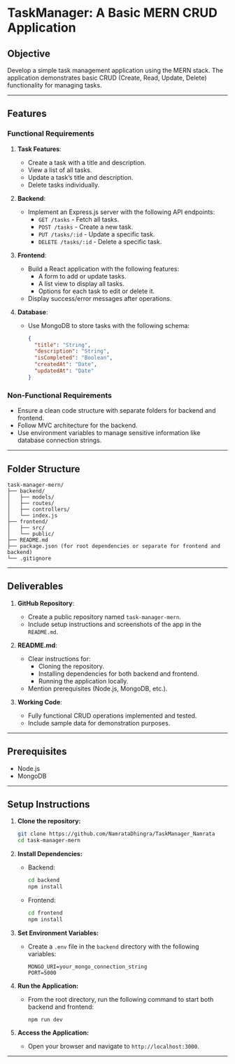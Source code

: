 # TaskManager: A Basic MERN CRUD Application

## Objective
Develop a simple task management application using the MERN stack. The application demonstrates basic CRUD (Create, Read, Update, Delete) functionality for managing tasks.

---

## Features

### Functional Requirements
1. **Task Features**:
   - Create a task with a title and description.
   - View a list of all tasks.
   - Update a task’s title and description.
   - Delete tasks individually.

2. **Backend**:
   - Implement an Express.js server with the following API endpoints:
     - `GET /tasks` - Fetch all tasks.
     - `POST /tasks` - Create a new task.
     - `PUT /tasks/:id` - Update a specific task.
     - `DELETE /tasks/:id` - Delete a specific task.

3. **Frontend**:
   - Build a React application with the following features:
     - A form to add or update tasks.
     - A list view to display all tasks.
     - Options for each task to edit or delete it.
   - Display success/error messages after operations.

4. **Database**:
   - Use MongoDB to store tasks with the following schema:
     ```json
     {
       "title": "String",
       "description": "String",
       "isCompleted": "Boolean",
       "createdAt": "Date",
       "updatedAt": "Date"
     }
     ```

### Non-Functional Requirements
- Ensure a clean code structure with separate folders for backend and frontend.
- Follow MVC architecture for the backend.
- Use environment variables to manage sensitive information like database connection strings.

---

## Folder Structure

```
task-manager-mern/
├── backend/
│   ├── models/
│   ├── routes/
│   ├── controllers/
│   └── index.js
├── frontend/
│   ├── src/
│   └── public/
├── README.md
├── package.json (for root dependencies or separate for frontend and backend)
└── .gitignore
```

---

## Deliverables

1. **GitHub Repository**:
   - Create a public repository named `task-manager-mern`.
   - Include setup instructions and screenshots of the app in the `README.md`.

2. **README.md**:
   - Clear instructions for:
     - Cloning the repository.
     - Installing dependencies for both backend and frontend.
     - Running the application locally.
   - Mention prerequisites (Node.js, MongoDB, etc.).

3. **Working Code**:
   - Fully functional CRUD operations implemented and tested.
   - Include sample data for demonstration purposes.

---

## Prerequisites
- Node.js
- MongoDB

---

## Setup Instructions

1. **Clone the repository:**
   ```bash
   git clone https://github.com/NamrataDhingra/TaskManager_Namrata
   cd task-manager-mern
   ```

2. **Install Dependencies:**
   - Backend:
     ```bash
     cd backend
     npm install
     ```
   - Frontend:
     ```bash
     cd frontend
     npm install
     ```

3. **Set Environment Variables:**
   - Create a `.env` file in the `backend` directory with the following variables:
     ```env
     MONGO_URI=your_mongo_connection_string
     PORT=5000
     ```

4. **Run the Application:**
   - From the root directory, run the following command to start both backend and frontend:
     ```bash
     npm run dev
     ```

5. **Access the Application:**
   - Open your browser and navigate to `http://localhost:3000`.

---


